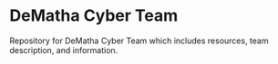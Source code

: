 # DeMatha Cyber Team 

Repository for DeMatha Cyber Team which includes resources, team description, and information. 